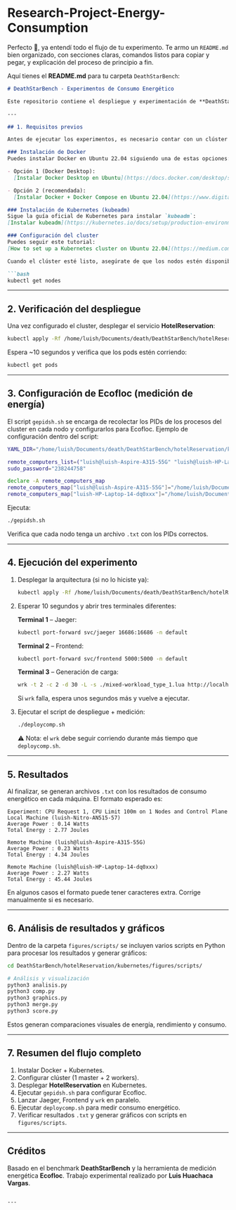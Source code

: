 # Research-Project-Energy-Consumption
Perfecto 🚀, ya entendí todo el flujo de tu experimento. Te armo un `README.md` bien organizado, con secciones claras, comandos listos para copiar y pegar, y explicación del proceso de principio a fin.

Aquí tienes el **README.md** para tu carpeta `DeathStarBench`:

````markdown
# DeathStarBench - Experimentos de Consumo Energético

Este repositorio contiene el despliegue y experimentación de **DeathStarBench**, con el microservicio **HotelReservation**, sobre un clúster de Kubernetes. El objetivo es medir el consumo energético de las aplicaciones mediante la integración con la herramienta **Ecofloc**.

---

## 1. Requisitos previos

Antes de ejecutar los experimentos, es necesario contar con un clúster Kubernetes configurado. Se recomienda usar **3 máquinas** (1 master + 2 workers).

### Instalación de Docker
Puedes instalar Docker en Ubuntu 22.04 siguiendo una de estas opciones:

- Opción 1 (Docker Desktop):  
  [Instalar Docker Desktop en Ubuntu](https://docs.docker.com/desktop/setup/install/linux/ubuntu/)

- Opción 2 (recomendada):  
  [Instalar Docker + Docker Compose en Ubuntu 22.04](https://www.digitalocean.com/community/tutorials/how-to-install-and-use-docker-compose-on-ubuntu-22-04)

### Instalación de Kubernetes (kubeadm)
Sigue la guía oficial de Kubernetes para instalar `kubeadm`:  
[Instalar kubeadm](https://kubernetes.io/docs/setup/production-environment/tools/kubeadm/install-kubeadm/)

### Configuración del cluster
Puedes seguir este tutorial:  
[How to set up a Kubernetes cluster on Ubuntu 22.04](https://medium.com/@kvihanga/how-to-set-up-a-kubernetes-cluster-on-ubuntu-22-04-lts-433548d9a7d0)

Cuando el clúster esté listo, asegúrate de que los nodos estén disponibles:

```bash
kubectl get nodes
````

---

## 2. Verificación del despliegue

Una vez configurado el cluster, desplegar el servicio **HotelReservation**:

```bash
kubectl apply -Rf /home/luish/Documents/death/DeathStarBench/hotelReservation/kubernetes/
```

Espera \~10 segundos y verifica que los pods estén corriendo:

```bash
kubectl get pods
```

---

## 3. Configuración de Ecofloc (medición de energía)

El script `gepidsh.sh` se encarga de recolectar los PIDs de los procesos del cluster en cada nodo y configurarlos para Ecofloc.
Ejemplo de configuración dentro del script:

```bash
YAML_DIR="/home/luish/Documents/death/DeathStarBench/hotelReservation/kubernetes"

remote_computers_list=("luish@luish-Aspire-A315-55G" "luish@luish-HP-Laptop-14-dq0xxx")
sudo_password="238244758"

declare -A remote_computers_map
remote_computers_map["luish@luish-Aspire-A315-55G"]="/home/luish/Documents/p3/ecofloc2/ecofloc"
remote_computers_map["luish-HP-Laptop-14-dq0xxx"]="/home/luish/Documents/p3/ecofloc"
```

Ejecuta:

```bash
./gepidsh.sh
```

Verifica que cada nodo tenga un archivo `.txt` con los PIDs correctos.

---

## 4. Ejecución del experimento

1. Desplegar la arquitectura (si no lo hiciste ya):

   ```bash
   kubectl apply -Rf /home/luish/Documents/death/DeathStarBench/hotelReservation/kubernetes/
   ```

2. Esperar 10 segundos y abrir tres terminales diferentes:

   **Terminal 1** – Jaeger:

   ```bash
   kubectl port-forward svc/jaeger 16686:16686 -n default
   ```

   **Terminal 2** – Frontend:

   ```bash
   kubectl port-forward svc/frontend 5000:5000 -n default
   ```

   **Terminal 3** – Generación de carga:

   ```bash
   wrk -t 2 -c 2 -d 30 -L -s ./mixed-workload_type_1.lua http://localhost:5000 -R 2
   ```

   Si `wrk` falla, espera unos segundos más y vuelve a ejecutar.

3. Ejecutar el script de despliegue + medición:

   ```bash
   ./deploycomp.sh
   ```

   ⚠️ Nota: el `wrk` debe seguir corriendo durante más tiempo que `deploycomp.sh`.

---

## 5. Resultados

Al finalizar, se generan archivos `.txt` con los resultados de consumo energético en cada máquina.
El formato esperado es:

```
Experiment: CPU Request 1, CPU Limit 100m on 1 Nodes and Control Plane
Local Machine (luish-Nitro-AN515-57)
Average Power : 0.14 Watts
Total Energy : 2.77 Joules

Remote Machine (luish@luish-Aspire-A315-55G)
Average Power : 0.23 Watts
Total Energy : 4.34 Joules

Remote Machine (luish@luish-HP-Laptop-14-dq0xxx)
Average Power : 2.27 Watts
Total Energy : 45.44 Joules
```

En algunos casos el formato puede tener caracteres extra. Corrige manualmente si es necesario.

---

## 6. Análisis de resultados y gráficos

Dentro de la carpeta `figures/scripts/` se incluyen varios scripts en Python para procesar los resultados y generar gráficos:

```bash
cd DeathStarBench/hotelReservation/kubernetes/figures/scripts/

# Análisis y visualización
python3 analisis.py
python3 comp.py
python3 graphics.py
python3 merge.py
python3 score.py
```

Estos generan comparaciones visuales de energía, rendimiento y consumo.

---

## 7. Resumen del flujo completo

1. Instalar Docker + Kubernetes.
2. Configurar clúster (1 master + 2 workers).
3. Desplegar **HotelReservation** en Kubernetes.
4. Ejecutar `gepidsh.sh` para configurar Ecofloc.
5. Lanzar Jaeger, Frontend y `wrk` en paralelo.
6. Ejecutar `deploycomp.sh` para medir consumo energético.
7. Verificar resultados `.txt` y generar gráficos con scripts en `figures/scripts`.

---

## Créditos

Basado en el benchmark **DeathStarBench** y la herramienta de medición energética **Ecofloc**.
Trabajo experimental realizado por **Luis Huachaca Vargas**.

```

---
